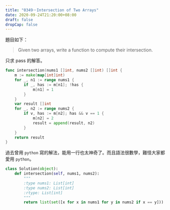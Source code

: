 ```yaml
---
title: "0349－Intersection of Two Arrays"
date: 2020-09-24T21:20:00+08:00
draft: false
dropCap: false
---
```


題目如下：

> Given two arrays, write a function to compute their intersection.

<!--more-->

只求 pass 的解答。

```go
func intersection(nums1 []int, nums2 []int) []int {
	m := make(map[int]int)
	for _, n1 := range nums1 {
		if _, has := m[n1]; !has {
			m[n1] = 1
		}
	}
	var result []int
	for _, n2 := range nums2 {
		if v, has := m[n2]; has && v == 1 {
			m[n2] = 2
			result = append(result, n2)
		}
	}
	return result
}
```

過去曾用 `python` 寫的解法，能用一行也太神奇了。而且語法很數學，難怪大家都愛用 `python`。

```python
class Solution(object):
    def intersection(self, nums1, nums2):
        """
        :type nums1: List[int]
        :type nums2: List[int]
        :rtype: List[int]
        """
        return list(set([x for x in nums1 for y in nums2 if x == y]))
```


